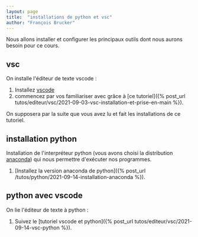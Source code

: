 ```yaml
---
layout: page
title:  "installations de python et vsc"
author: "François Brucker"
---
```


Nous allons installer et configurer les principaux outils dont nous aurons besoin pour ce cours.

## vsc

On installe l'éditeur de texte vscode :

1. Installez [vscode](https://code.visualstudio.com/) 
2. commencez par vos familiariser avec grâce à [ce tutoriel]({% post_url tutos/editeur/vsc/2021-09-03-vsc-installation-et-prise-en-main %}).

On supposera par la suite que vous avez lu et fait les installations de ce tutoriel.

## installation python

Installation de l'interpréteur python (vous avons choisi la distribution [anaconda](https://www.anaconda.com/)) qui nous permettre d'exécuter nos programmes.

1. [Installez la version anaconda de python]({% post_url /tutos/python/2021-09-14-installation-anaconda %}).

## python avec vscode

On lie l'éditeur de texte à python :

1. Suivez le [tutoriel vscode et python]({% post_url tutos/editeur/vsc/2021-09-14-vsc-python %}).
